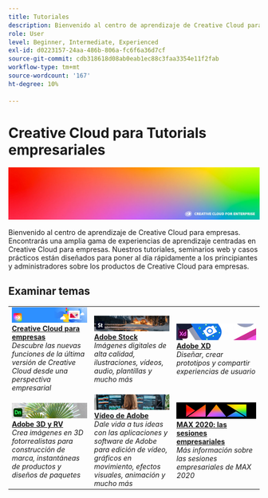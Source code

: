 ```yaml
---
title: Tutoriales
description: Bienvenido al centro de aprendizaje de Creative Cloud para empresas
role: User
level: Beginner, Intermediate, Experienced
exl-id: d0223157-24aa-486b-806a-fc6f6a36d7cf
source-git-commit: cdb318618d08ab0eab1ec88c3faa3354e11f2fab
workflow-type: tm+mt
source-wordcount: '167'
ht-degree: 10%

---
```


# Creative Cloud para Tutorials empresariales

![Imagen de héroe de Creative Cloud](assets/hero_cce.jpg)

Bienvenido al centro de aprendizaje de Creative Cloud para empresas. Encontrarás una amplia gama de experiencias de aprendizaje centradas en Creative Cloud para empresas. Nuestros tutoriales, seminarios web y casos prácticos están diseñados para poner al día rápidamente a los principiantes y administradores sobre los productos de Creative Cloud para empresas.

## Examinar temas

<table style="table-layout:fixed">
<tr>
  <td>
    <a href="cce/overview-cce.md">
      <img alt="Creative Cloud para empresas" src="assets/CCEbanner.png" />
    </a>
    <div>
   <a href="cce/overview-cce.md"><strong>Creative Cloud para empresas</strong></a>
    </div>
    <em>Descubre las nuevas funciones de la última versión de Creative Cloud desde una perspectiva empresarial</em>
    <br>
  </td>
  <td>
    <a href="stock/overview-stock.md">
      <img alt="Adobe Stock" src="assets/Stock.jpg" />
    </a>
    <div>
   <a href="stock/overview-stock.md"><strong>Adobe Stock</strong></a>
    </div>
    <em>Imágenes digitales de alta calidad, ilustraciones, vídeos, audio, plantillas y mucho más</em>
    <br>
  </td>
  <td>
    <a href="xd/overview-xd.md">
      <img alt="Adobe XD" src="assets/XD.jpg" />
    </a>
    <div>
   <a href="xd/overview-xd.md"><strong>Adobe XD</strong></a>
    </div>
    <em>Diseñar, crear prototipos y compartir experiencias de usuario</em>
    <br>
  </td>
</tr>
<tr>
  <td>
   <a href="3di/overview-3di.md">
      <img alt="Adobe 3D y RV" src="assets/Dimenio.jpg" />
    </a>
    <div>
   <a href="3di/overview-3di.md"><strong>Adobe 3D y RV</strong></a>
    </div>
    <em>Crea imágenes en 3D fotorrealistas para construcción de marca, instantáneas de productos y diseños de paquetes</em>
    <br>
  </td>
  <td>
  <a href="dva/overview-dva.md">
      <img alt="Vídeo de Adobe" src="assets/CCEbanner-DVA.png" />
    </a>
    <div>
   <a href="dva/overview-dva.md"><strong>Vídeo de Adobe</strong></a>
    </div>
    <em>Dale vida a tus ideas con las aplicaciones y software de Adobe para edición de vídeo, gráficos en movimiento, efectos visuales, animación y mucho más</em>
    <br>
  </td>
  <td>
    <a href="max2020/overview-max.md">
      <img alt="MAX 2020: las sesiones empresariales" src="assets/MAX.jpg" />
    </a>
    <div>
   <a href="max2020/overview-max.md"><strong>MAX 2020: las sesiones empresariales</strong></a>
    </div>
    <em>Más información sobre las sesiones empresariales de MAX 2020</em>
    <br>
  </td>
</tr>
</table>
